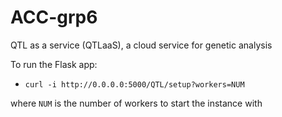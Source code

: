 # ACC-grp6
QTL as a service (QTLaaS), a cloud service for genetic analysis

To run the Flask app:
* `curl -i http://0.0.0.0:5000/QTL/setup?workers=NUM`  

where `NUM` is the number of workers to start the instance with
